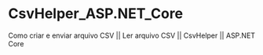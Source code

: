# CsvHelper_ASP.NET_Core
Como criar e enviar arquivo CSV || Ler arquivo CSV || CsvHelper || ASP.NET Core
